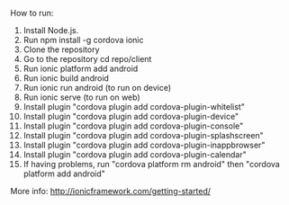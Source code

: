 How to run:

1. Install Node.js.
2. Run npm install -g cordova ionic
3. Clone the repository
4. Go to the repository cd repo/client
5. Run ionic platform add android
6. Run ionic build android
7. Run ionic run android (to run on device)
8. Run ionic serve (to run on web)
9. Install plugin "cordova plugin add cordova-plugin-whitelist"
10. Install plugin "cordova plugin add cordova-plugin-device"
11. Install plugin "cordova plugin add cordova-plugin-console"
12. Install plugin "cordova plugin add cordova-plugin-splashscreen"
13. Install plugin "cordova plugin add cordova-plugin-inappbrowser"
14. Install plugin "cordova plugin add cordova-plugin-calendar"
15. If having problems, run "cordova platform rm android" then "cordova platform add android"

More info: http://ionicframework.com/getting-started/
